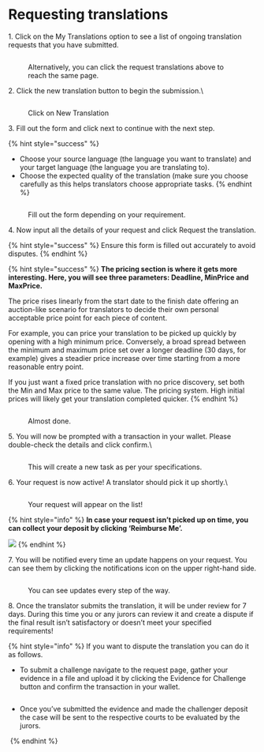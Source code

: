 # Requesting translations

1\. Click on the My Translations option to see a list of ongoing translation requests that you have submitted.

<figure><img src="../../../.gitbook/assets/image (19).png" alt=""><figcaption><p>Alternatively, you can click the request translations above to reach the same page.</p></figcaption></figure>

2\. Click the new translation button to begin the submission.\\

<figure><img src="https://3220901460-files.gitbook.io/~/files/v0/b/gitbook-x-prod.appspot.com/o/spaces%2F5iFrRkxkxZd5fE3gLSlN%2Fuploads%2FgRJnRBDWGfzxCt3WmsBD%2Fr2%3At2.jpg?alt=media&#x26;token=0beb7538-b911-471f-bc70-43e94972394c" alt=""><figcaption><p>Click on New Translation</p></figcaption></figure>

3\. Fill out the form and click next to continue with the next step.

{% hint style="success" %}
* Choose your source language (the language you want to translate) and your target language (the language you are translating to).
* Choose the expected quality of the translation (make sure you choose carefully as this helps translators choose appropriate tasks.
{% endhint %}

<figure><img src="https://3220901460-files.gitbook.io/~/files/v0/b/gitbook-x-prod.appspot.com/o/spaces%2F5iFrRkxkxZd5fE3gLSlN%2Fuploads%2Fbfd1WtXVXccWB3lDfXNJ%2Fr3.jpg?alt=media&#x26;token=4daec5ca-48f4-4f30-8436-1ef507865987" alt=""><figcaption><p>Fill out the form depending on your requirement.</p></figcaption></figure>

4\. Now input all the details of your request and click Request the translation.

{% hint style="success" %}
Ensure this form is filled out accurately to avoid disputes.
{% endhint %}

{% hint style="success" %}
**The pricing section is where it gets more interesting. Here, you will see three parameters: Deadline, MinPrice and MaxPrice.**

The price rises linearly from the start date to the finish date offering an auction-like scenario for translators to decide their own personal acceptable price point for each piece of content.

For example, you can price your translation to be picked up quickly by opening with a high minimum price. Conversely, a broad spread between the minimum and maximum price set over a longer deadline (30 days, for example) gives a steadier price increase over time starting from a more reasonable entry point.

If you just want a fixed price translation with no price discovery, set both the Min and Max price to the same value. The pricing system. High initial prices will likely get your translation completed quicker.
{% endhint %}

<figure><img src="../../../.gitbook/assets/image (24).png" alt=""><figcaption><p>Almost done.</p></figcaption></figure>

5\. You will now be prompted with a transaction in your wallet. Please double-check the details and click confirm.\\

<figure><img src="https://3220901460-files.gitbook.io/~/files/v0/b/gitbook-x-prod.appspot.com/o/spaces%2F5iFrRkxkxZd5fE3gLSlN%2Fuploads%2FlJ7th8m5vQN6cjKzpmCy%2Fr5.jpg?alt=media&#x26;token=0a375b0f-1c5e-45fc-af33-40c3a9d33dd9" alt=""><figcaption><p>This will create a new task as per your specifications.</p></figcaption></figure>

6\. Your request is now active! A translator should pick it up shortly.\\

<figure><img src="https://3220901460-files.gitbook.io/~/files/v0/b/gitbook-x-prod.appspot.com/o/spaces%2F5iFrRkxkxZd5fE3gLSlN%2Fuploads%2FyImjWhTOxTyfWv0LETe7%2Fr6.jpg?alt=media&#x26;token=5283af86-28bf-4530-bc96-18e9c8222200" alt=""><figcaption><p>Your request will appear on the list!</p></figcaption></figure>

{% hint style="info" %}
**In case your request isn’t picked up on time, you can collect your deposit by clicking ‘Reimburse Me’.**

![](<../../../.gitbook/assets/image (79).png>)
{% endhint %}

7\. You will be notified every time an update happens on your request. You can see them by clicking the notifications icon on the upper right-hand side.

<figure><img src="../../../.gitbook/assets/image (64).png" alt=""><figcaption><p>You can see updates every step of the way.</p></figcaption></figure>

8\. Once the translator submits the translation, it will be under review for 7 days. During this time you or any jurors can review it and create a dispute if the final result isn’t satisfactory or doesn’t meet your specified requirements!

{% hint style="info" %}
If you want to dispute the translation you can do it as follows.

* To submit a challenge navigate to the request page, gather your evidence in a file and upload it by clicking the Evidence for Challenge button and confirm the transaction in your wallet.

<img src="../../../.gitbook/assets/image (20).png" alt="" data-size="original">

* Once you’ve submitted the evidence and made the challenger deposit the case will be sent to the respective courts to be evaluated by the jurors.

<img src="../../../.gitbook/assets/image (1) (3).png" alt="" data-size="original">
{% endhint %}
